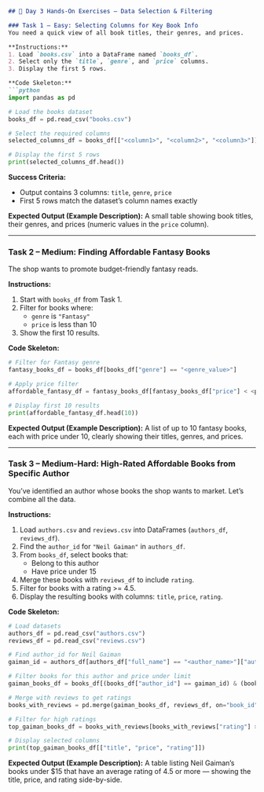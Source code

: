 ```markdown
## 📝 Day 3 Hands-On Exercises – Data Selection & Filtering

### Task 1 – Easy: Selecting Columns for Key Book Info
You need a quick view of all book titles, their genres, and prices.

**Instructions:**
1. Load `books.csv` into a DataFrame named `books_df`.
2. Select only the `title`, `genre`, and `price` columns.
3. Display the first 5 rows.

**Code Skeleton:**
```python
import pandas as pd

# Load the books dataset
books_df = pd.read_csv("books.csv")

# Select the required columns
selected_columns_df = books_df[["<column1>", "<column2>", "<column3>"]]

# Display the first 5 rows
print(selected_columns_df.head())
```

**Success Criteria:**
- Output contains 3 columns: `title`, `genre`, `price`
- First 5 rows match the dataset’s column names exactly

**Expected Output (Example Description):**
A small table showing book titles, their genres, and prices (numeric values in the `price` column).


---

### Task 2 – Medium: Finding Affordable Fantasy Books
The shop wants to promote budget-friendly fantasy reads.

**Instructions:**
1. Start with `books_df` from Task 1.
2. Filter for books where:
   - `genre` is `"Fantasy"`
   - `price` is less than 10
3. Show the first 10 results.

**Code Skeleton:**
```python
# Filter for Fantasy genre
fantasy_books_df = books_df[books_df["genre"] == "<genre_value>"]

# Apply price filter
affordable_fantasy_df = fantasy_books_df[fantasy_books_df["price"] < <price_limit>]

# Display first 10 results
print(affordable_fantasy_df.head(10))
```

**Expected Output (Example Description):**
A list of up to 10 fantasy books, each with price under 10, clearly showing their titles, genres, and prices.


---

### Task 3 – Medium-Hard: High-Rated Affordable Books from Specific Author
You’ve identified an author whose books the shop wants to market. Let’s combine all the data.

**Instructions:**
1. Load `authors.csv` and `reviews.csv` into DataFrames (`authors_df`, `reviews_df`).
2. Find the `author_id` for `"Neil Gaiman"` in `authors_df`.
3. From `books_df`, select books that:
   - Belong to this author
   - Have price under 15
4. Merge these books with `reviews_df` to include `rating`.
5. Filter for books with a rating >= 4.5.
6. Display the resulting books with columns: `title`, `price`, `rating`.

**Code Skeleton:**
```python
# Load datasets
authors_df = pd.read_csv("authors.csv")
reviews_df = pd.read_csv("reviews.csv")

# Find author_id for Neil Gaiman
gaiman_id = authors_df[authors_df["full_name"] == "<author_name>"]["author_id"].iloc[0]

# Filter books for this author and price under limit
gaiman_books_df = books_df[(books_df["author_id"] == gaiman_id) & (books_df["price"] < <price_limit>)]

# Merge with reviews to get ratings
books_with_reviews = pd.merge(gaiman_books_df, reviews_df, on="book_id", how="inner")

# Filter for high ratings
top_gaiman_books_df = books_with_reviews[books_with_reviews["rating"] >= <rating_limit>]

# Display selected columns
print(top_gaiman_books_df[["title", "price", "rating"]])
```

**Expected Output (Example Description):**
A table listing Neil Gaiman’s books under $15 that have an average rating of 4.5 or more — showing the title, price, and rating side-by-side.
```
